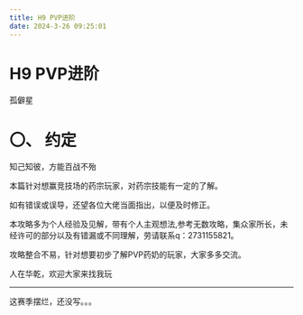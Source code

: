 ```yaml
---
title: H9 PVP进阶
date: 2024-3-26 09:25:01
---
```


# H9 PVP进阶

孤僻星

# 〇、 约定

知己知彼，方能百战不殆

本篇针对想赢竞技场的药宗玩家，对药宗技能有一定的了解。

如有错误或误导，还望各位大佬当面指出，以便及时修正。

本攻略多为个人经验及见解，带有个人主观想法,参考无数攻略，集众家所长，未经许可的部分以及有错漏或不同理解，劳请联系q：2731155821。

攻略整合不易，针对想要初步了解PVP药奶的玩家，大家多多交流。

人在华乾，欢迎大家来找我玩

---

这赛季摆烂，还没写。。。
